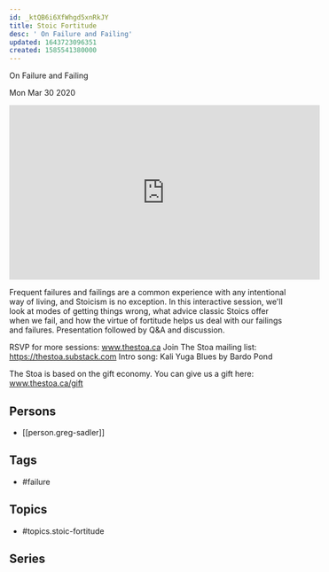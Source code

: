 ```yaml
---
id: _ktQB6i6XfWhgd5xnRkJY
title: Stoic Fortitude
desc: ' On Failure and Failing'
updated: 1643723096351
created: 1585541380000
---
```



 On Failure and Failing

Mon Mar 30 2020

<iframe width="560" height="315" src="https://www.youtube.com/embed/g8bEA0Qhd48" title="Stoic Fortitude: On Failure and Failing w/ Greg Sadler" frameborder="0" allow="accelerometer; autoplay; clipboard-write; encrypted-media; gyroscope; picture-in-picture" allowfullscreen ></iframe>

Frequent failures and failings are a common experience with any intentional way of living, and Stoicism is no exception.  In this interactive session, we'll look at modes of getting things wrong, what advice classic Stoics offer when we fail, and how the virtue of fortitude helps us deal with our failings and failures. Presentation followed by Q&A and discussion. 

RSVP for more sessions: www.thestoa.ca
Join The Stoa mailing list: https://thestoa.substack.com
Intro song: Kali Yuga Blues by Bardo Pond

The Stoa is based on the gift economy. You can give us a gift here: www.thestoa.ca/gift

## Persons

- [[person.greg-sadler]]

## Tags

- #failure

## Topics

- #topics.stoic-fortitude

## Series



